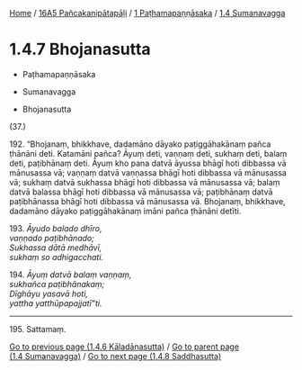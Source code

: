 
[Home](/) / [16A5 Pañcakanipātapāḷi](../...md) / [1 Paṭhamapaṇṇāsaka](...md) / [1.4 Sumanavagga](../16A5/1/1.4.md)

# 1.4.7 Bhojanasutta

* Paṭhamapaṇṇāsaka

* Sumanavagga

* Bhojanasutta

(37.)

192\. “Bhojanaṃ, bhikkhave, dadamāno dāyako paṭiggāhakānaṃ pañca ṭhānāni deti. Katamāni pañca? Āyuṃ deti, vaṇṇaṃ deti, sukhaṃ deti, balaṃ deti, paṭibhānaṃ deti. Āyuṃ kho pana datvā āyussa bhāgī hoti dibbassa vā mānusassa vā; vaṇṇaṃ datvā vaṇṇassa bhāgī hoti dibbassa vā mānusassa vā; sukhaṃ datvā sukhassa bhāgī hoti dibbassa vā mānusassa vā; balaṃ datvā balassa bhāgī hoti dibbassa vā mānusassa vā; paṭibhānaṃ datvā paṭibhānassa bhāgī hoti dibbassa vā mānusassa vā. Bhojanaṃ, bhikkhave, dadamāno dāyako paṭiggāhakānaṃ imāni pañca ṭhānāni detīti.

193\. _Āyudo balado dhīro,_  
_vaṇṇado paṭibhānado;_  
_Sukhassa dātā medhāvī,_  
_sukhaṃ so adhigacchati._  


194\. _Āyuṃ datvā balaṃ vaṇṇaṃ,_  
_sukhañca paṭibhānakaṃ;_  
_Dīghāyu yasavā hoti,_  
_yattha yatthūpapajjatī”ti._  


---

195\. Sattamaṃ.



[Go to previous page (1.4.6 Kāladānasutta)](1.4.6.md) / [Go to parent page (1.4 Sumanavagga)](../16A5/1/1.4.md) / [Go to next page (1.4.8 Saddhasutta)](1.4.8.md)


